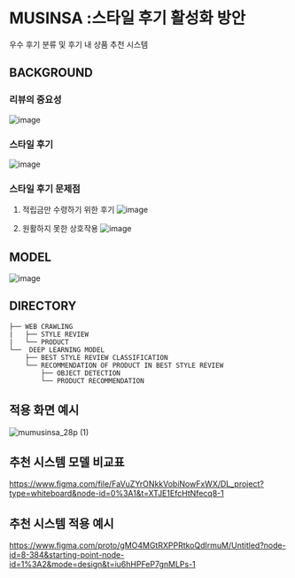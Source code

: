 # MUSINSA :스타일 후기 활성화 방안
우수 후기 분류 및 후기 내 상품 추천 시스템

## BACKGROUND
### 리뷰의 중요성

![image](https://github.com/ASAC-DL/MUSINSA/assets/126679650/03083ad7-7a6b-4bd2-b0f5-4b4cf39526c9)

### 스타일 후기

![image](https://github.com/ASAC-DL/MUSINSA/assets/126679650/2d974386-93c6-4340-a933-9234d0d7b9d3)

### 스타일 후기 문제점

1. 적립금만 수령하기 위한 후기
![image](https://github.com/ASAC-DL/MUSINSA/assets/126679650/57662599-4957-4fff-8aae-b0c2a5008c1f)

2. 원활하지 못한 상호작용
![image](https://github.com/ASAC-DL/MUSINSA/assets/126679650/40a5b5bb-55bb-4307-b3f2-33c3b2c19465)


## MODEL
![image](https://github.com/ASAC-DL/MUSINSA/assets/126679650/93faea4f-0375-466b-a613-38f84913ca79)

## DIRECTORY
```
├── WEB CRAWLING
|   ├── STYLE REVIEW
|   └── PRODUCT
└──  DEEP LEARNING MODEL
    ├── BEST STYLE REVIEW CLASSIFICATION 
    └── RECOMMENDATION OF PRODUCT IN BEST STYLE REVIEW 
        ├── OBJECT DETECTION
        └── PRODUCT RECOMMENDATION
```

## 적용 화면 예시
![mumusinsa_28p (1)](https://github.com/ASAC-DL/MUSINSA/assets/126679650/b8e4e9c2-a36e-4f02-b457-202010681741)

## 추천 시스템 모델 비교표
https://www.figma.com/file/FaVuZYrONkkVobiNowFxWX/DL_project?type=whiteboard&node-id=0%3A1&t=XTJE1EfcHtNfecq8-1

## 추천 시스템 적용 예시
https://www.figma.com/proto/gMO4MGtRXPPRtkoQdIrmuM/Untitled?node-id=8-384&starting-point-node-id=1%3A2&mode=design&t=iu6hHPFeP7gnMLPs-1


